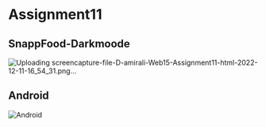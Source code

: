 # Assignment11
## SnappFood-Darkmoode
![Uploading screencapture-file-D-amirali-Web15-Assignment11-html-2022-12-11-16_54_31.png…]()
## Android
![Android](https://user-images.githubusercontent.com/120505702/208261206-8f5de24c-00b9-4661-8399-f1cea7725431.PNG)
